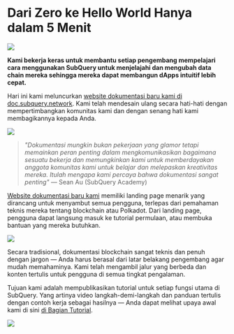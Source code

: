# Dari Zero ke Hello World Hanya dalam 5 Menit

![](https://miro.medium.com/max/1400/1*g51P_PPoseNqEfCBgvpXXA.png)

**Kami bekerja keras untuk membantu setiap pengembang mempelajari cara menggunakan SubQuery untuk menjelajahi dan mengubah data chain mereka sehingga mereka dapat membangun dApps intuitif lebih cepat.**

Hari ini kami meluncurkan [website dokumentasi baru kami di doc.subquery.network](https://doc.subquery.network/). Kami telah mendesain ulang secara hati-hati dengan mempertimbangkan komunitas kami dan dengan senang hati kami membagikannya kepada Anda.

![](https://miro.medium.com/max/1200/1*snyFSjyQ9q116bmIcaVfsQ.gif)

> _"Dokumentasi mungkin bukan pekerjaan yang glamor tetapi memainkan peran penting dalam mengkomunikasikan bagaimana sesuatu bekerja dan memungkinkan kami untuk memberdayakan anggota komunitas kami untuk belajar dan melepaskan kreativitas mereka. Itulah mengapa kami percaya bahwa dokumentasi sangat penting"_ — Sean Au (SubQuery Academy)

[Website dokumentasi baru kami](https://doc.subquery.network/) memiliki landing page menarik yang dirancang untuk menyambut semua pengguna, terlepas dari pemahaman teknis mereka tentang blockchain atau Polkadot. Dari landing page, pengguna dapat langsung masuk ke tutorial permulaan, atau membuka bantuan yang mereka butuhkan.

![](https://miro.medium.com/max/1400/1*obZau98aya3Ohtc43DAuEw.png)

Secara tradisional, dokumentasi blockchain sangat teknis dan penuh dengan jargon — Anda harus berasal dari latar belakang pengembang agar mudah memahaminya. Kami telah mengambil jalur yang berbeda dan konten tertulis untuk pengguna di semua tingkat pengalaman.

Tujuan kami adalah mempublikasikan tutorial untuk setiap fungsi utama di SubQuery. Yang artinya video langkah-demi-langkah dan panduan tertulis dengan contoh kerja sebagai hasilnya — Anda dapat melihat upaya awal kami di sini [di Bagian Tutorial](https://doc.subquery.network/tutorials_examples/howto.html).

![](https://miro.medium.com/max/1200/1*nxy4aDTaQ0EMGudm0QW09g.gif)
